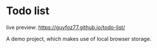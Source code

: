 # Todo list

live preview: https://guyfoz77.github.io/todo-list/ 

A demo project, which makes use of local browser storage.